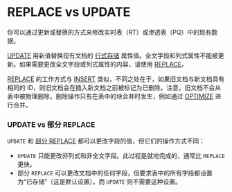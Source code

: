 # REPLACE vs UPDATE

你可以通过更新或替换的方式来修改实时表（RT）或渗透表（PQ）中的现有数据。

[UPDATE](../../Data_creation_and_modification/Updating_documents/UPDATE.md) 用新值替换现有文档的 [行式存储](../../Creating_a_table/Data_types.md#Row-wise-and-columnar-attribute-storages) 属性值。全文字段和列式属性不能被更新。如果需要更改全文字段或列式属性的内容，请使用 [REPLACE](../../Data_creation_and_modification/Updating_documents/REPLACE.md)。

[REPLACE](../../Data_creation_and_modification/Updating_documents/REPLACE.md) 的工作方式与 [INSERT](../../Data_creation_and_modification/Adding_documents_to_a_table/Adding_documents_to_a_real-time_table.md) 类似，不同之处在于，如果旧文档与新文档具有相同的 ID，则旧文档会在插入新文档之前被标记为已删除。注意，旧文档不会从表中被物理删除。删除操作只有在表中的块合并时发生，例如通过 [OPTIMIZE](../../Securing_and_compacting_a_table/Compacting_a_table.md) 进行合并。

### UPDATE vs 部分 REPLACE

`UPDATE` 和 [部分 REPLACE](../../Data_creation_and_modification/Updating_documents/REPLACE.md?client=REPLACE+SET) 都可以更改字段的值，但它们的操作方式不同：

- `UPDATE` 只能更改非列式和非全文字段。此过程是就地完成的，通常比 `REPLACE` 更快。
- 部分 `REPLACE` 可以更改文档中的任何字段，但要求表中的所有字段都设置为“已存储”（这是默认设置）。而 `UPDATE` 则不需要这种设置。

<!-- proofread -->
